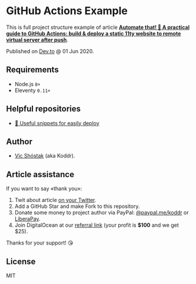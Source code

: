 # GitHub Actions Example

This is full project structure example of article **[Automate that! 👊 A practical guide to GitHub Actions: build & deploy a static 11ty website to remote virtual server after push](https://dev.to/koddr/automate-that-a-practical-guide-to-github-actions-build-deploy-a-static-11ty-website-to-remote-virtual-server-after-push-d19)**.

Published on [Dev.to](https://dev.to/koddr/automate-that-a-practical-guide-to-github-actions-build-deploy-a-static-11ty-website-to-remote-virtual-server-after-push-d19) @ 01 Jun 2020.

## Requirements

- Node.js `8+`
- Eleventy `0.11+`

## Helpful repositories

- [🚚 Useful snippets for easily deploy](https://github.com/truewebartisans/snippets-deploy)

## Author

- [Vic Shóstak](https://github.com/koddr) (aka Koddr).

## Article assistance

If you want to say «thank you»:

1. Twit about article [on your Twitter](https://twitter.com/intent/tweet?text=Enter%20to%20gRPC%20in%20Go%20%E2%86%92%20first%20server%20https%3A%2F%2Fdev.to%2Fkoddr%2Fenter-to-grpc-in-go-first-server-4a5g).
2. Add a GitHub Star and make Fork to this repository.
3. Donate some money to project author via PayPal: [@paypal.me/koddr](https://paypal.me/koddr?locale.x=en_EN) or [LiberaPay](https://liberapay.com/koddr/donate).
4. Join DigitalOcean at our [referral link](https://m.do.co/c/b41859fa9b6e) (your profit is **\$100** and we get \$25).

Thanks for your support! 😘

## License

MIT
